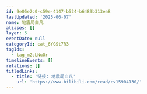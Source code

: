 ```yaml
---
id: 9e05e2c0-c59e-4147-b524-b6489b313ea8
lastUpdated: '2025-06-07'
name: 地震局白凡
aliases: []
layer: 5
eventDate: null
categoryId: cat_6YGSt7R3
tagIds:
  - tag_m2cLNuOr
timelineEvents: []
relations: []
titledLinks:
  - title: '链接: 地震局白凡'
    url: 'https://www.bilibili.com/read/cv15904130/'
---
```



